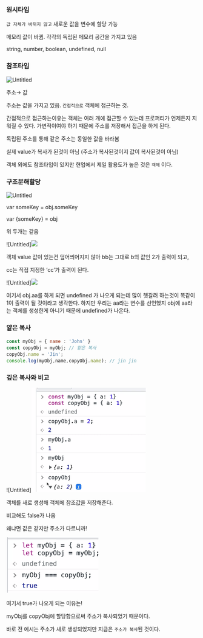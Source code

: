 ### 원시타입

`값 자체가 바뀌지 않고`  새로운 값을 변수에 할당 가능

메모리 값이 바뀜. 각각의 독립된 메모리 공간을 가지고 있음

string, number, boolean, undefined, null 

### 참조타입

![Untitled](https://s3-us-west-2.amazonaws.com/secure.notion-static.com/d1027ba6-e495-46b8-b8ff-88cd39e9c6a3/Untitled.png)

주소→ 값 

주소는 값을 가지고 있음. `간접적으로` 객체에 접근하는 것.

간접적으로 접근하는이유는 객체는 여러 개에 접근할 수 있는데 프로퍼티가 언제든지 지워질 수 있다. 가변적이여야 하기 때문에 주소를 저장해서 접근을 하게 된다.

독립된 주소를 통해 같은 주소는 동일한 값을 바라봄

실제 value가 복사가 된것이 아님 (주소가 복사된것이지 값이 복사된것이 아님)

객체 외에도 참조타입이 있지만 현업에서 제일 활용도가 높은 것은 `객체` 이다.

### 구조분해할당

![Untitled](https://s3-us-west-2.amazonaws.com/secure.notion-static.com/b3cf745a-34fc-4708-946e-9ff2ac4292cd/Untitled.png)

var someKey = obj.someKey

var {someKey} = obj 

위 두개는 같음 

![Untitled]<img src = "/git-img/220715/3.png">

객체 value 값이 있는건 덮어씌어지지 않아 bb는 그대로 b의 값인 2가 출력이 되고,

cc는 직접 지정한 ‘cc’가 출력이 된다.  

![Untitled]<img src = "/git-img/220715/4.png">

여기서 obj.aa를 하게 되면 undefined 가 나오게 되는데 많이 헷갈려 하는것이 똑같이 1이 출력이 될 것이라고 생각한다. 하지만 우리는 aa라는 변수를 선언했지 obj에 aa라는 객체를 생성한게 아니기 때문에 undefined가 나온다.

### 얕은 복사

```jsx
const myObj = { name : 'John' }
const copyObj = myObj; // 얕은 복사
copyObj.name = 'Jin';
console.log(myObj,name,copyObj.name); // jin jin 
```

### 깊은 복사와 비교

![Untitled]<img src = "./img/220715/5.png">

객체를 새로 생성해 객체에 참조값을 저장해준다.

비교해도  false가 나옴 

왜냐면 값은 같지만 주소가 다르니까!

![Untitled](./img/220715/6.png)

여기서 true가 나오게 되는 이유는!

myObj를 copyObj에 할당함으로써 주소가 복사되었기 때문이다. 

바로 전 예시는 주소가 새로 생성되었지만 지금은 `주소가 복사`된 것이다.
